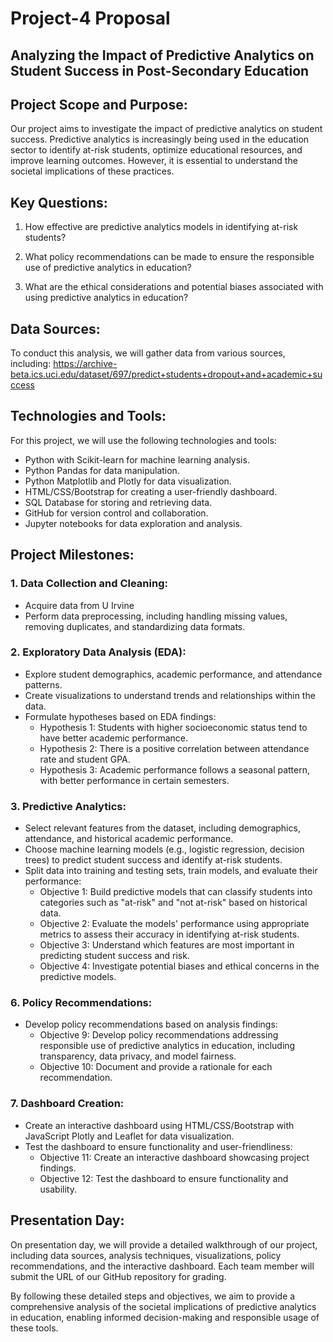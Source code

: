 # Project-4 Proposal

## Analyzing the Impact of Predictive Analytics on Student Success in Post-Secondary Education

## Project Scope and Purpose:
Our project aims to investigate the impact of predictive analytics on student success. Predictive analytics is increasingly being used in the education sector to identify at-risk students, optimize educational resources, and improve learning outcomes. However, it is essential to understand the societal implications of these practices.

## Key Questions:
1. How effective are predictive analytics models in identifying at-risk students?

2. What policy recommendations can be made to ensure the responsible use of predictive analytics in education?

3. What are the ethical considerations and potential biases associated with using predictive analytics in education?

## Data Sources:
To conduct this analysis, we will gather data from various sources, including:
https://archive-beta.ics.uci.edu/dataset/697/predict+students+dropout+and+academic+success

## Technologies and Tools:
For this project, we will use the following technologies and tools:
- Python with Scikit-learn for machine learning analysis.
- Python Pandas for data manipulation.
- Python Matplotlib and Plotly for data visualization.
- HTML/CSS/Bootstrap for creating a user-friendly dashboard.
- SQL Database for storing and retrieving data.
- GitHub for version control and collaboration.
- Jupyter notebooks for data exploration and analysis.

## Project Milestones:
### 1. Data Collection and Cleaning:
   - Acquire data from U Irvine
   - Perform data preprocessing, including handling missing values, removing duplicates, and standardizing data formats.
### 2. Exploratory Data Analysis (EDA):
   - Explore student demographics, academic performance, and attendance patterns.
   - Create visualizations to understand trends and relationships within the data.
   - Formulate hypotheses based on EDA findings:
     - Hypothesis 1: Students with higher socioeconomic status tend to have better academic performance.
     - Hypothesis 2: There is a positive correlation between attendance rate and student GPA.
     - Hypothesis 3: Academic performance follows a seasonal pattern, with better performance in certain semesters.
### 3. Predictive Analytics:
   - Select relevant features from the dataset, including demographics, attendance, and historical academic performance.
   - Choose machine learning models (e.g., logistic regression, decision trees) to predict student success and identify at-risk students.
   - Split data into training and testing sets, train models, and evaluate their performance:
     - Objective 1: Build predictive models that can classify students into categories such as "at-risk" and "not at-risk" based on historical data.
     - Objective 2: Evaluate the models' performance using appropriate metrics to assess their accuracy in identifying at-risk students.
     - Objective 3: Understand which features are most important in predicting student success and risk.
     - Objective 4: Investigate potential biases and ethical concerns in the predictive models.
### 6. Policy Recommendations:
   - Develop policy recommendations based on analysis findings:
     - Objective 9: Develop policy recommendations addressing responsible use of predictive analytics in education, including transparency, data privacy, and model fairness.
     - Objective 10: Document and provide a rationale for each recommendation.
### 7. Dashboard Creation:
   - Create an interactive dashboard using HTML/CSS/Bootstrap with JavaScript Plotly and Leaflet for data visualization.
   - Test the dashboard to ensure functionality and user-friendliness:
     - Objective 11: Create an interactive dashboard showcasing project findings.
     - Objective 12: Test the dashboard to ensure functionality and usability.

## Presentation Day:
On presentation day, we will provide a detailed walkthrough of our project, including data sources, analysis techniques, visualizations, policy recommendations, and the interactive dashboard. Each team member will submit the URL of our GitHub repository for grading.

By following these detailed steps and objectives, we aim to provide a comprehensive analysis of the societal implications of predictive analytics in education, enabling informed decision-making and responsible usage of these tools.
